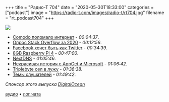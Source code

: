 +++
title = "Радио-Т 704"
date = "2020-05-30T18:33:00"
categories = ["podcast"]
image = "https://radio-t.com/images/radio-t/rt704.jpg"
filename = "rt_podcast704"
+++

![](https://radio-t.com/images/radio-t/rt704.jpg)

- [Comodo поломало интернет](https://support.sectigo.com/articles/Knowledge/Sectigo-AddTrust-External-CA-Root-Expiring-May-30-2020) - *00:04:37*.
- [Опрос Stack Overflow за 2020](https://insights.stackoverflow.com/survey/2020) - *00:12:56*.
- [Facebook хочет быть как Twitter](https://techcrunch.com/2020/05/29/facebook-takes-on-twitter-with-venue-a-second-screen-companion-for-live-events/) - *00:34:39*.
- [8GB Raspberry Pi 4](https://www.raspberrypi.org/blog/8gb-raspberry-pi-4-on-sale-now-at-75/) - *00:47:00*.
- [NextDNS](https://nextdns.io/) - *01:05:46*.
- [Некрасивая история с AppGet и Microsoft](https://keivan.io/the-day-appget-died/) - *01:06:42*.
- [Triplebyte сел в лужу](https://news.ycombinator.com/item?id=23303037) - *01:36:38*.
- [Темы слушателей](https://radio-t.com/p/2020/05/26/prep-704/) - *01:49:42*.

*Спонсор этого выпуска [DigitalOcean](https://www.digitalocean.com)*


[аудио](https://cdn.radio-t.com/rt_podcast704.mp3) • [лог чата](https://chat.radio-t.com/logs/radio-t-704.html)
<audio src="https://cdn.radio-t.com/rt_podcast704.mp3" preload="none"></audio>
